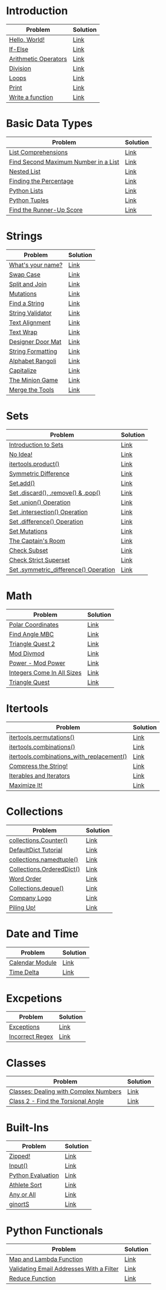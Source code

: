 # Introduction

| Problem                                      | Solution                                              |
| -------------------------------------------- | ----------------------------------------------------- |
| [Hello, World!][hello_world]                 | [Link](Introduction/say-hello-world/solution.py)      |
| [If-Else][if_else]                           | [Link](Introduction/if-else/solution.py)              |
| [Arithmetic Operators][arithmetic_operators] | [Link](Introduction/arithmetic-operators/solution.py) |
| [Division][division]                         | [Link](Introduction/division/solution.py)             |
| [Loops][loops]                               | [Link](Introduction/loops/solution.py)                |
| [Print][print]                               | [Link](Introduction/print/solution.py)                |
| [Write a function][function]                 | [Link](Introduction/write-a-function/solution.py)     |

[hello_world]: https://www.hackerrank.com/challenges/py-hello-world/
[if_else]: https://www.hackerrank.com/challenges/py-if-else/
[arithmetic_operators]: https://www.hackerrank.com/challenges/python-arithmetic-operators/
[division]: https://www.hackerrank.com/challenges/python-division/
[loops]: https://www.hackerrank.com/challenges/python-loops/
[print]: https://www.hackerrank.com/challenges/python-print/
[function]: https://www.hackerrank.com/challenges/write-a-function/

# Basic Data Types

| Problem                                                                                                                                      | Solution                 |
| -------------------------------------------------------------------------------------------------------------------------------------------- | ------------------------ |
| [List Comprehensions](https://www.hackerrank.com/challenges/list-comprehensions/problem?isFullScreen=true)                                   | [Link](basic-data-types) |
| [Find Second Maximum Number in a List](https://www.hackerrank.com/challenges/find-second-maximum-number-in-a-list/problem?isFullScreen=true) | [Link](basic-data-types) |
| [Nested List](https://www.hackerrank.com/challenges/nested-list/problem?isFullScreen=true)                                                   | [Link](basic-data-types) |
| [Finding the Percentage](https://www.hackerrank.com/challenges/finding-the-percentage/problem?isFullScreen=true)                             | [Link](basic-data-types) |
| [Python Lists](https://www.hackerrank.com/challenges/python-lists/problem?isFullScreen=true)                                                 | [Link](basic-data-types) |
| [Python Tuples](https://www.hackerrank.com/challenges/python-tuples/problem?isFullScreen=true)                                               | [Link](basic-data-types) |
| [Find the Runner-Up Score](https://www.hackerrank.com/challenges/find-second-maximum-number-in-a-list/problem?isFullScreen=true)             | [Link](basic-data-types) |

# Strings

| Problem                                                                                                        | Solution        |
| -------------------------------------------------------------------------------------------------------------- | --------------- |
| [What's your name?](https://www.hackerrank.com/challenges/whats-your-name/problem?isFullScreen=true)           | [Link](strings) |
| [Swap Case](https://www.hackerrank.com/challenges/swap-case/problem?isFullScreen=true)                         | [Link](strings) |
| [Split and Join](https://www.hackerrank.com/challenges/python-string-split-and-join/problem?isFullScreen=true) | [Link](strings) |
| [Mutations](https://www.hackerrank.com/challenges/python-mutations/problem?isFullScreen=true)                  | [Link](strings) |
| [Find a String](https://www.hackerrank.com/challenges/find-a-string/problem?isFullScreen=true)                 | [Link](strings) |
| [String Validator](https://www.hackerrank.com/challenges/string-validators/problem?isFullScreen=true)          | [Link](strings) |
| [Text Alignment](https://www.hackerrank.com/challenges/text-alignment/problem?isFullScreen=true)               | [Link](strings) |
| [Text Wrap](https://www.hackerrank.com/challenges/text-wrap/problem?isFullScreen=true)                         | [Link](strings) |
| [Designer Door Mat](https://www.hackerrank.com/challenges/designer-door-mat/problem?isFullScreen=true)         | [Link](strings) |
| [String Formatting](https://www.hackerrank.com/challenges/python-string-formatting/problem?isFullScreen=true)  | [Link](strings) |
| [Alphabet Rangoli](https://www.hackerrank.com/challenges/alphabet-rangoli/problem?isFullScreen=true)           | [Link](strings) |
| [Capitalize](https://www.hackerrank.com/challenges/capitalize/problem?isFullScreen=true)                       | [Link](strings) |
| [The Minion Game](https://www.hackerrank.com/challenges/the-minion-game/problem?isFullScreen=true)             | [Link](strings) |
| [Merge the Tools](https://www.hackerrank.com/challenges/merge-the-tools/problem?isFullScreen=true)             | [Link](strings) |

# Sets

| Problem                                                                                                                                        | Solution     |
| ---------------------------------------------------------------------------------------------------------------------------------------------- | ------------ |
| [Introduction to Sets](https://www.hackerrank.com/challenges/py-introduction-to-sets/problem?isFullScreen=true)                                | [Link](sets) |
| [No Idea!](https://www.hackerrank.com/challenges/no-idea/problem?isFullScreen=true)                                                            | [Link](sets) |
| [itertools.product()](https://www.hackerrank.com/challenges/itertools-product/problem?isFullScreen=true)                                       | [Link](sets) |
| [Symmetric Difference](https://www.hackerrank.com/challenges/symmetric-difference/problem?isFullScreen=true)                                   | [Link](sets) |
| [Set.add()](https://www.hackerrank.com/challenges/py-set-add/problem?isFullScreen=true)                                                        | [Link](sets) |
| [Set .discard(), .remove() & .pop()](https://www.hackerrank.com/challenges/py-set-discard-remove-pop/problem?isFullScreen=true)                | [Link](sets) |
| [Set .union() Operation](https://www.hackerrank.com/challenges/py-set-union/problem?isFullScreen=true)                                         | [Link](sets) |
| [Set .intersection() Operation](https://www.hackerrank.com/challenges/py-set-intersection-operation/problem?isFullScreen=true)                 | [Link](sets) |
| [Set .difference() Operation](https://www.hackerrank.com/challenges/py-set-difference-operation/problem?isFullScreen=true)                     | [Link](sets) |
| [Set Mutations](https://www.hackerrank.com/challenges/py-set-mutations/problem?isFullScreen=true)                                              | [Link](sets) |
| [The Captain's Room](https://www.hackerrank.com/challenges/py-the-captains-room/problem?isFullScreen=true)                                     | [Link](sets) |
| [Check Subset](https://www.hackerrank.com/challenges/py-check-subset/problem?isFullScreen=true)                                                | [Link](sets) |
| [Check Strict Superset](https://www.hackerrank.com/challenges/py-check-strict-superset/problem?isFullScreen=true)                              | [Link](sets) |
| [Set .symmetric_difference() Operation](https://www.hackerrank.com/challenges/py-set-symmetric-difference-operation/problem?isFullScreen=true) | [Link](sets) |

# Math

| Problem                                                                                                                         | Solution     |
| ------------------------------------------------------------------------------------------------------------------------------- | ------------ |
| [Polar Coordinates](https://www.hackerrank.com/challenges/polar-coordinates/problem?isFullScreen=true)                          | [Link](math) |
| [Find Angle MBC](https://www.hackerrank.com/challenges/find-angle/problem?isFullScreen=true)                                    | [Link](math) |
| [Triangle Quest 2](https://www.hackerrank.com/challenges/triangle-quest-2/problem?isFullScreen=true)                            | [Link](math) |
| [Mod Divmod](https://www.hackerrank.com/challenges/python-mod-divmod/problem?isFullScreen=true)                                 | [Link](math) |
| [Power - Mod Power](https://www.hackerrank.com/challenges/python-power-mod-power/problem?isFullScreen=true)                     | [Link](math) |
| [Integers Come In All Sizes](https://www.hackerrank.com/challenges/python-integers-come-in-all-sizes/problem?isFullScreen=true) | [Link](math) |
| [Triangle Quest](https://www.hackerrank.com/challenges/python-quest-1/problem?isFullScreen=true)                                | [Link](math) |

# Itertools

| Problem                                                                                                                                              | Solution          |
| ---------------------------------------------------------------------------------------------------------------------------------------------------- | ----------------- |
| [itertools.permutations()](https://www.hackerrank.com/challenges/itertools-permutations/problem?isFullScreen=true)                                   | [Link](Itertools) |
| [itertools.combinations()](https://www.hackerrank.com/challenges/itertools-combinations/problem?isFullScreen=true)                                   | [Link](Itertools) |
| [itertools.combinations_with_replacement()](https://www.hackerrank.com/challenges/itertools-combinations-with-replacement/problem?isFullScreen=true) | [Link](Itertools) |
| [Compress the String!](https://www.hackerrank.com/challenges/compress-the-string/problem?isFullScreen=true)                                          | [Link](Itertools) |
| [Iterables and Iterators](https://www.hackerrank.com/challenges/iterables-and-iterators/problem?isFullScreen=true)                                   | [Link](Itertools) |
| [Maximize It!](https://www.hackerrank.com/challenges/maximize-it/problem?isFullScreen=true)                                                          | [Link](Itertools) |

# Collections

| Problem                                                                                                                 | Solution            |
| ----------------------------------------------------------------------------------------------------------------------- | ------------------- |
| [collections.Counter()](https://www.hackerrank.com/challenges/collections-counter/problem?isFullScreen=true)            | [Link](collections) |
| [DefaultDict Tutorial](https://www.hackerrank.com/challenges/defaultdict-tutorial/problem?isFullScreen=true)            | [Link](collections) |
| [collections.namedtuple()](https://www.hackerrank.com/challenges/py-collections-namedtuple/problem?isFullScreen=true)   | [Link](collections) |
| [Collections.OrderedDict()](https://www.hackerrank.com/challenges/py-collections-ordereddict/problem?isFullScreen=true) | [Link](collections) |
| [Word Order](https://www.hackerrank.com/challenges/word-order/problem?isFullScreen=true)                                | [Link](collections) |
| [Collections.deque()](https://www.hackerrank.com/challenges/py-collections-deque/problem?isFullScreen=true)             | [Link](collections) |
| [Company Logo](https://www.hackerrank.com/challenges/most-commons/problem?isFullScreen=true)                            | [Link](collections) |
| [Piling Up!](https://www.hackerrank.com/challenges/piling-up/problem?isFullScreen=true)                                 | [Link](collections) |

# Date and Time

| Problem                                                                                            | Solution              |
| -------------------------------------------------------------------------------------------------- | --------------------- |
| [Calendar Module](https://www.hackerrank.com/challenges/calendar-module/problem?isFullScreen=true) | [Link](date-and-time) |
| [Time Delta](https://www.hackerrank.com/challenges/python-time-delta/problem?isFullScreen=true)    | [Link](date-and-time) |

# Excpetions

| Problem                                                                                            | Solution                      |
| -------------------------------------------------------------------------------------------------- | ----------------------------- |
| [Exceptions](https://www.hackerrank.com/challenges/exceptions/problem?isFullScreen=true)           | [Link](errors-and-exceptions) |
| [Incorrect Regex](https://www.hackerrank.com/challenges/incorrect-regex/problem?isFullScreen=true) | [Link](errors-and-exceptions) |

# Classes

| Problem                                                                                                                                       | Solution        |
| --------------------------------------------------------------------------------------------------------------------------------------------- | --------------- |
| [Classes: Dealing with Complex Numbers](https://www.hackerrank.com/challenges/class-1-dealing-with-complex-numbers/problem?isFullScreen=true) | [Link](classes) |
| [Class 2 - Find the Torsional Angle](https://www.hackerrank.com/challenges/class-2-find-the-torsional-angle/problem?isFullScreen=true)        | [Link](classes) |

# Built-Ins

| Problem                                                                                          | Solution          |
| ------------------------------------------------------------------------------------------------ | ----------------- |
| [Zipped!](https://www.hackerrank.com/challenges/zipped/problem?isFullScreen=true)                | [Link](built-ins) |
| [Input()](https://www.hackerrank.com/challenges/input/problem?isFullScreen=true)                 | [Link](built-ins) |
| [Python Evaluation](https://www.hackerrank.com/challenges/python-eval/problem?isFullScreen=true) | [Link](built-ins) |
| [Athlete Sort](https://www.hackerrank.com/challenges/python-sort-sort/problem?isFullScreen=true) | [Link](built-ins) |
| [Any or All](https://www.hackerrank.com/challenges/any-or-all/problem?isFullScreen=true)         | [Link](built-ins) |
| [ginortS](https://www.hackerrank.com/challenges/ginorts/problem?isFullScreen=true)               | [Link](built-ins) |

# Python Functionals

| Problem                                                                                                                                                | Solution                   |
| ------------------------------------------------------------------------------------------------------------------------------------------------------ | -------------------------- |
| [Map and Lambda Function](https://www.hackerrank.com/challenges/map-and-lambda-expression/problem?isFullScreen=true)                                   | [Link](python-functionals) |
| [Validating Email Addresses With a Filter](https://www.hackerrank.com/challenges/validate-list-of-email-address-with-filter/problem?isFullScreen=true) | [Link](python-functionals) |
| [Reduce Function](https://www.hackerrank.com/challenges/reduce-function/problem?isFullScreen=true)                                                     | [Link](python-functionals) |
